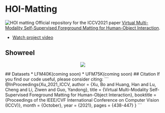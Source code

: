 # HOI-Matting
![HOI matting](https://github.com/JackSyu/HOI-Matting/blob/main/dataset.png)
Official repository for the ICCV2021 paper [Virtual Multi-Modality Self-Supervised Foreground Matting for
Human-Object Interaction](https://arxiv.org/abs/2110.03278).
* [Watch project video](https://www.youtube.com/watch?v=2_EH1KpDrww)
## Showreel

<p align="center">
    <a href="https://www.youtube.com/watch?v=2_EH1KpDrww">
        <img src="https://github.com/JackSyu/HOI-Matting/blob/main/showreel1.gif">
    </a>
</p>
## Datasets
* LFM40K(coming soon)
* UFM75K(coming soon)
## Citation
If you find our code useful, please consider citing:
```
@InProceedings{Xu_2021_ICCV,
    author    = {Xu, Bo and Huang, Han and Lu, Cheng and Li, Ziwen and Guo, Yandong},
    title     = {Virtual Multi-Modality Self-Supervised Foreground Matting for Human-Object Interaction},
    booktitle = {Proceedings of the IEEE/CVF International Conference on Computer Vision (ICCV)},
    month     = {October},
    year      = {2021},
    pages     = {438-447}
}
```

